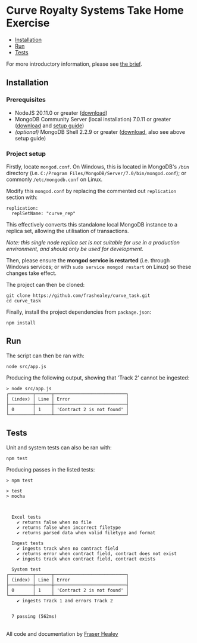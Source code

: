 # Curve Royalty Systems Take Home Exercise

- [Installation](#Installation)
- [Run](#run)
- [Tests](#tests)

For more introductory information, please see [the brief](task/Coding%20Test%20Details.docx).

## Installation

### Prerequisites

- NodeJS 20.11.0 or greater ([download](https://nodejs.org/en/download/package-manager/current))
- MongoDB Community Server (local installation) 7.0.11 or greater ([download](https://www.mongodb.com/try/download/community) and [setup guide](https://www.youtube.com/watch?v=gDOKSgqM-bQ))
- *(optional)* MongoDB Shell 2.2.9 or greater ([download](https://www.mongodb.com/try/download/shell), also see above setup guide)

### Project setup

Firstly, locate `mongod.conf`. On Windows, this is located in MongoDB's `/bin` directory (i.e. `C:/Program Files/MongoDB/Server/7.0/bin/mongod.conf`); or commonly `/etc/mongodb.conf` on Linux.

Modify this `mongod.conf` by replacing the commented out `replication` section with:

```
replication:
  replSetName: "curve_rep"
```

This effectively converts this standalone local MongoDB instance to a replica set, allowing the utilisation of transactions.

*Note: this single node replica set is not suitable for use in a production environment, and should only be used for development.*

Then, please ensure the **mongod service is restarted** (i.e. through Windows services; or with `sudo service mongod restart` on Linux) so these changes take effect.

The project can then be cloned:

```
git clone https://github.com/frashealey/curve_task.git
cd curve_task
```

Finally, install the project dependencies from `package.json`:
```
npm install
```

## Run

The script can then be ran with:
```
node src/app.js
```

Producing the following output, showing that 'Track 2' cannot be ingested:
```
> node src/app.js
┌─────────┬──────┬───────────────────────────┐
│ (index) │ Line │ Error                     │
├─────────┼──────┼───────────────────────────┤
│ 0       │ 1    │ 'Contract 2 is not found' │
└─────────┴──────┴───────────────────────────┘
```

## Tests

Unit and system tests can also be ran with:
```
npm test
```

Producing passes in the listed tests:
```
> npm test

> test
> mocha



  Excel tests
    ✔ returns false when no file
    ✔ returns false when incorrect filetype
    ✔ returns parsed data when valid filetype and format

  Ingest tests
    ✔ ingests track when no contract field
    ✔ returns error when contract field, contract does not exist
    ✔ ingests track when contract field, contract exists

  System test
┌─────────┬──────┬───────────────────────────┐
│ (index) │ Line │ Error                     │
├─────────┼──────┼───────────────────────────┤
│ 0       │ 1    │ 'Contract 2 is not found' │
└─────────┴──────┴───────────────────────────┘
    ✔ ingests Track 1 and errors Track 2


  7 passing (562ms)

```


\
All code and documentation by [Fraser Healey](https://github.com/frashealey)